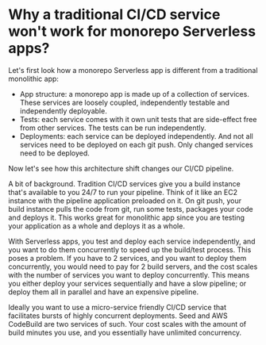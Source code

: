 # Why a traditional CI/CD service won't work for monorepo Serverless apps?

Let's first look how a monorepo Serverless app is different from a traditional monolithic app:

- App structure: a monorepo app is made  up of a collection of services. These services are loosely coupled, independently testable and independently deployable.
- Tests: each service comes with it own unit tests that are side-effect free from other services. The tests can be run independently.
- Deployments: each service can be deployed independently. And not all services need to be deployed on each git push. Only changed services need to be deployed.

Now let's see how this architecture shift changes our CI/CD pipeline.

A bit of background. Tradition CI/CD services give you a build instance that's available to you 24/7 to run your pipeline. Think of it like an EC2 instance with the pipeline application preloaded on it. On git push, your build instance pulls the code from git, run some tests, packages your code and deploys it. This works great for monolithic app since you are testing your application as a whole and deploys it as a whole.

With Serverless apps, you test and deploy each service independently, and you want to do them concurrently to speed up the build/test process. This poses a problem. If you have to 2 services, and you want to deploy them concurrently, you would need to pay for 2 build servers, and the cost scales with the number of services you want to deploy concurrently. This means you either deploy your services sequentially and have a slow pipeline; or deploy them all in parallel and have an expensive pipeline.

Ideally you want to use a micro-service friendly CI/CD service that facilitates bursts of highly concurrent deployments. Seed and AWS CodeBuild are two services of such. Your cost scales with the amount of build minutes you use, and you essentially have unlimited concurrency.
